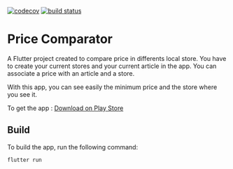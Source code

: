 [![codecov](https://codecov.io/gl/Jouby/price-comparator/branch/master/graph/badge.svg?token=8TTLMQ5BZS)](https://codecov.io/gl/Jouby/price-comparator) [![build status](https://gitlab.com/Jouby/price-comparator/badges/master/pipeline.svg)](https://gitlab.com/Jouby/price-comparator/-/pipelines/latest)

# Price Comparator

A Flutter project created to compare price in differents local store. You have to create your current stores and your current article in the app. You can associate a price with an article and a store.

With this app, you can see easily the minimum price and the store where you see it.

To get the app : [Download on Play Store](https://play.google.com/store/apps/details?id=the_dead_masked_company.price_comparator)

## Build

To build the app, run the following command:

```flutter run```
